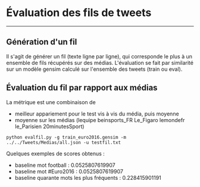 # Évaluation des fils de tweets
------------------------------------------

## Génération d'un fil

Il s'agit de générer un fil (texte ligne par ligne), qui corresponde le plus à un ensemble de fils récupérés sur des médias. L'évaluation se fait par similarité sur un modèle gensim calculé sur l'ensemble des tweets (train ou eval).

## Évaluation du fil par rapport aux médias

La métrique est une combinaison de

- meilleur appariement pour le test vis à vis du média, puis moyenne
- moyenne sur les médias (lequipe beinsports_FR Le_Figaro lemondefr le_Parisien 20minutesSport)

```
python evalfil.py -g train_euro2016.gensim -m ../../Tweets/Medias/all.json -u testfil.txt
```

Quelques exemples de scores obtenus :

- baseline mot football : 0.0525807619907
- baseline mot #Euro2016 : 0.0525807619907
- baseline quarante mots les plus fréquents : 0.228415901191


